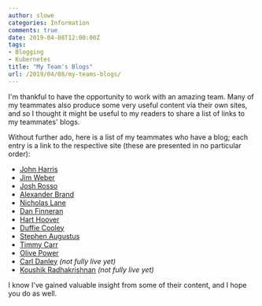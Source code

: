 ```yaml
---
author: slowe
categories: Information
comments: true
date: 2019-04-08T12:00:00Z
tags:
- Blogging
- Kubernetes
title: "My Team's Blogs"
url: /2019/04/08/my-teams-blogs/
---
```


I'm thankful to have the opportunity to work with an amazing team. Many of my teammates also produce some very useful content via their own sites, and so I thought it might be useful to my readers to share a list of links to my teammates' blogs.<!--more-->

Without further ado, here is a list of my teammates who have a blog; each entry is a link to the respective site (these are presented in no particular order):

* [John Harris][link-1]
* [Jim Weber][link-2]
* [Josh Rosso][link-3]
* [Alexander Brand][link-4]
* [Nicholas Lane][link-5]
* [Dan Finneran][link-6]
* [Hart Hoover][link-7]
* [Duffie Cooley][link-8]
* [Stephen Augustus][link-9]
* [Timmy Carr][link-10]
* [Olive Power][link-12]
* [Carl Danley][link-11] _(not fully live yet)_
* [Koushik Radhakrishnan][link-13] _(not fully live yet)_

I know I've gained valuable insight from some of their content, and I hope you do as well.

[link-1]: https://johnharris.io/
[link-2]: https://jpweber.io/blog
[link-3]: https://octetz.com/
[link-4]: https://alexbrand.dev
[link-5]: https://soggy.space
[link-6]: http://thebsdbox.co.uk
[link-7]: https://harthoover.com
[link-8]: https://mauilion.dev
[link-9]: https://just.agst.us/
[link-10]: https://www.timcarr.net
[link-11]: https://carldanley.com
[link-12]: http://thekubehow.com
[link-13]: https://asuras.dev
